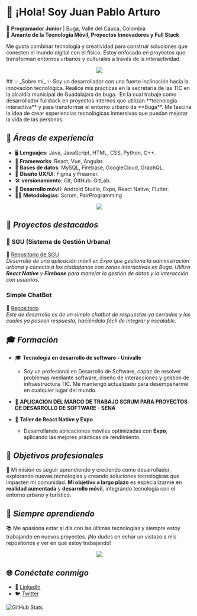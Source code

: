 # 👋 ¡Hola! Soy Juan Pablo Arturo 
🚀 **Programador Junior** | Buga, Valle del Cauca, Colombia  
📱 **Amante de la Tecnología Móvil, Proyectos Innovadores y Full Stack**  

Me gusta combinar tecnología y creatividad para construir soluciones que conecten el mundo digital con el físico. Estoy enfocado en proyectos que transforman entornos urbanos y culturales a través de la interactividad.

<p align="center"> 
  <a href="https://skillicons.dev">
    <img src="https://skillicons.dev/icons?i=github,git" />
  </a>
</p>
## 💡 _Sobre mí_
✨ Soy un desarrollador con una fuerte inclinación hacia la innovación tecnológica. Realice mis prácticas en la secretaria de las TIC en la alcaldía municipal de Guadalajara de buga. 
En la cual trabaje como desarrollador fullstack en proyectos internos que utilizan **tecnología interactiva** y para transformar el entorno urbano de **Buga**. Me fascina la idea de crear experiencias tecnológicas inmersivas que puedan mejorar la vida de las personas. 


## 🔧 _Áreas de experiencia_
- 🖥️ **Lenguajes**: Java, JavaScript, HTML, CSS, Python, C++.
- 🚀 **Frameworks**: React, Vue, Angular.
- 💾 **Bases de datos**: MySQL, Firebase, GoogleCloud, GraphQL.
- 🎨 **Diseño UX/UI**: Figma y Freamer.
- 🛠️ **versionamiento**: Git, GitHub. GitLab.
- 📲 **Desarrollo móvil**: Android Studio, Expo, React Native, Flutter.
- 🧑‍💻 **Metodologías**: Scrum, PairProgramming

<p align="center">
  <a href="https://skillicons.dev">
    <img src="https://skillicons.dev/icons?i=figma,androidstudio,react,java" />
  </a>
</p>

## 🚀 _Proyectos destacados_

### 🌆 **SGU (Sistema de Gestión Urbana)**
🔗 [Repositorio de SGU](https://github.com/Juandoqg/SGU.git)  
_Desarrollo de una aplicación móvil en Expo que gestiona la administración urbana y conecta a los ciudadanos con zonas interactivas en Buga. Utiliza **React Native** y **Firebase** para manejar la gestión de datos y la interacción con usuarios._
###  **Simple ChatBot**
🔗 [Repositorio](https://github.com/Arturo0109/Chatbot.git)  
_Este de desarrollo es de un simple chatbot de respuestas ya cerradas y las cuales ya poseen respuesta, haciéndolo fácil de integrar y escalable._


## 🎓 _Formación_

- 🎓 **Tecnologia en desarrollo de software - Univalle**
   - Soy un profesional en Desarrollo de Software, capaz de resolver problemas mediante software, diseño de interacciones y gestión de infraestructura TIC. Me mantengo actualizado para desempeñarme en cualquier lugar del mundo.
     
- 🌱 **APLICACION DEL MARCO DE
TRABAJO SCRUM PARA PROYECTOS DE DESARROLLO DE SOFTWARE - SENA** 
- 📱 **Taller de React Native y Expo**
   - Desarrollando aplicaciones móviles optimizadas con **Expo**, aplicando las mejores prácticas de rendimiento.


## 🎯 _Objetivos profesionales_
🚀 Mi misión es seguir aprendiendo y creciendo como desarrollador, explorando nuevas tecnologías y creando soluciones tecnológicas que impacten mi comunidad. **Mi objetivo a largo plazo** es especializarme en **realidad aumentada** y **desarrollo móvil**, integrando tecnología con el entorno urbano y turístico.


## 🧠 _Siempre aprendiendo_
📚 Me apasiona estar al día con las últimas tecnologías y siempre estoy trabajando en nuevos proyectos. ¡No dudes en echar un vistazo a mis repositorios y ver en qué estoy trabajando!
 
<p align="center">
  <a href="https://skillicons.dev">
    <img src="https://skillicons.dev/icons?i=html,css,tailwind,firebase,js,ts" />
  </a>
</p>

## 🌐 _Conéctate conmigo_
- 🔗 [LinkedIn](enlace-a-tu-perfil)
- 🐦 [Twitter](enlace)


![GitHub Stats](https://github-readme-stats.vercel.app/api?username=Arturo0109&show_icons=true&theme=radical)
